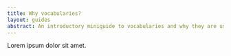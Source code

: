 ```yaml
---
title: Why vocabularies?
layout: guides
abstract: An introductory miniguide to vocabularies and why they are useful.
---
```


Lorem ipsum dolor sit amet.
